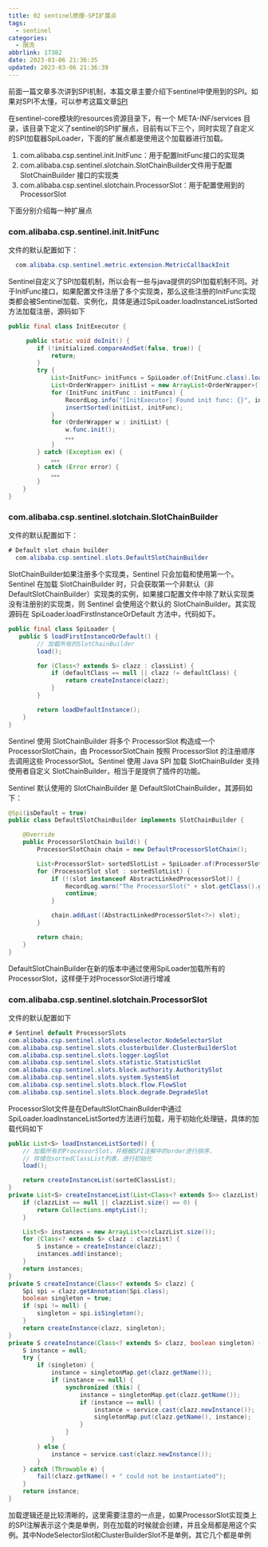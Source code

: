 ```yaml
---
title: 02 sentinel原理-SPI扩展点
tags:
  - sentinel
categories:
  - 限流
abbrlink: 17382
date: 2023-03-06 21:36:35
updated: 2023-03-06 21:36:39
---
```


前面一篇文章多次讲到SPI机制，本篇文章主要介绍下sentinel中使用到的SPI。如果对SPI不太懂，可以参考这篇文章[SPI]()

在sentinel-core模块的resources资源目录下，有一个 META-INF/services 目录，该目录下定义了sentinel的SPI扩展点，目前有以下三个，同时实现了自定义的SPI加载器SpiLoader，下面的扩展点都是使用这个加载器进行加载。

1. com.alibaba.csp.sentinel.init.InitFunc：用于配置InitFunc接口的实现类
2. com.alibaba.csp.sentinel.slotchain.SlotChainBuilder文件用于配置 SlotChainBuilder 接口的实现类
3. com.alibaba.csp.sentinel.slotchain.ProcessorSlot：用于配置使用到的ProcessorSlot

<!-- more -->
下面分别介绍每一种扩展点

### com.alibaba.csp.sentinel.init.InitFunc

文件的默认配置如下：

```java
  com.alibaba.csp.sentinel.metric.extension.MetricCallbackInit
```

Sentinel自定义了SPI加载机制，所以会有一些与java提供的SPI加载机制不同。对于InitFunc接口，如果配置文件注册了多个实现类，那么这些注册的InitFunc实现类都会被Sentinel加载、实例化，具体是通过SpiLoader.loadInstanceListSorted方法加载注册，源码如下

```java
public final class InitExecutor {

     public static void doInit() {
        if (!initialized.compareAndSet(false, true)) {
            return;
        }
        try {
            List<InitFunc> initFuncs = SpiLoader.of(InitFunc.class).loadInstanceListSorted();
            List<OrderWrapper> initList = new ArrayList<OrderWrapper>();
            for (InitFunc initFunc : initFuncs) {
                RecordLog.info("[InitExecutor] Found init func: {}", initFunc.getClass().getCanonicalName());
                insertSorted(initList, initFunc);
            }
            for (OrderWrapper w : initList) {
                w.func.init();
                。。。
            }
        } catch (Exception ex) {
            。。。
        } catch (Error error) {
            。。。
        }
    }
}

```

### com.alibaba.csp.sentinel.slotchain.SlotChainBuilder

文件的默认配置如下：

```java
# Default slot chain builder
  com.alibaba.csp.sentinel.slots.DefaultSlotChainBuilder
```

SlotChainBuilder如果注册多个实现类，Sentinel 只会加载和使用第一个。Sentinel 在加载 SlotChainBuilder 时，只会获取第一个非默认（非 DefaultSlotChainBuilder）实现类的实例，如果接口配置文件中除了默认实现类没有注册别的实现类，则 Sentinel 会使用这个默认的 SlotChainBuilder。其实现源码在 SpiLoader.loadFirstInstanceOrDefault 方法中，代码如下。

```java
public final class SpiLoader {
   public S loadFirstInstanceOrDefault() {
        // 加载所有的SlotChainBuilder
        load();

        for (Class<? extends S> clazz : classList) {
            if (defaultClass == null || clazz != defaultClass) {
                return createInstance(clazz);
            }
        }

        return loadDefaultInstance();
    }
}
```

Sentinel 使用 SlotChainBuilder 将多个 ProcessorSlot 构造成一个 ProcessorSlotChain，由 ProcessorSlotChain 按照 ProcessorSlot 的注册顺序去调用这些 ProcessorSlot。Sentinel 使用 Java SPI 加载 SlotChainBuilder 支持使用者自定义 SlotChainBuilder，相当于是提供了插件的功能。

Sentinel 默认使用的 SlotChainBuilder 是 DefaultSlotChainBuilder，其源码如下：

```java
@Spi(isDefault = true)
public class DefaultSlotChainBuilder implements SlotChainBuilder {

    @Override
    public ProcessorSlotChain build() {
        ProcessorSlotChain chain = new DefaultProcessorSlotChain();

        List<ProcessorSlot> sortedSlotList = SpiLoader.of(ProcessorSlot.class).loadInstanceListSorted();
        for (ProcessorSlot slot : sortedSlotList) {
            if (!(slot instanceof AbstractLinkedProcessorSlot)) {
                RecordLog.warn("The ProcessorSlot(" + slot.getClass().getCanonicalName() + ") is not an instance of AbstractLinkedProcessorSlot, can't be added into ProcessorSlotChain");
                continue;
            }

            chain.addLast((AbstractLinkedProcessorSlot<?>) slot);
        }

        return chain;
    }
}

```

DefaultSlotChainBuilder在新的版本中通过使用SpiLoader加载所有的ProcessorSlot，这样便于对ProcessorSlot进行增减

### com.alibaba.csp.sentinel.slotchain.ProcessorSlot

文件的默认配置如下

```java
# Sentinel default ProcessorSlots
com.alibaba.csp.sentinel.slots.nodeselector.NodeSelectorSlot
com.alibaba.csp.sentinel.slots.clusterbuilder.ClusterBuilderSlot
com.alibaba.csp.sentinel.slots.logger.LogSlot
com.alibaba.csp.sentinel.slots.statistic.StatisticSlot
com.alibaba.csp.sentinel.slots.block.authority.AuthoritySlot
com.alibaba.csp.sentinel.slots.system.SystemSlot
com.alibaba.csp.sentinel.slots.block.flow.FlowSlot
com.alibaba.csp.sentinel.slots.block.degrade.DegradeSlot
```

ProcessorSlot文件是在DefaultSlotChainBuilder中通过SpiLoader.loadInstanceListSorted方法进行加载，用于初始化处理链，具体的加载代码如下

```java
public List<S> loadInstanceListSorted() {
    // 加载所有的ProcessorSlot，并根据SPI注解中的order进行排序，
    // 存储在sortedClassList列表，进行初始化
    load();

    return createInstanceList(sortedClassList);
}
private List<S> createInstanceList(List<Class<? extends S>> clazzList) {
    if (clazzList == null || clazzList.size() == 0) {
        return Collections.emptyList();
    }

    List<S> instances = new ArrayList<>(clazzList.size());
    for (Class<? extends S> clazz : clazzList) {
        S instance = createInstance(clazz);
        instances.add(instance);
    }
    return instances;
}
private S createInstance(Class<? extends S> clazz) {
    Spi spi = clazz.getAnnotation(Spi.class);
    boolean singleton = true;
    if (spi != null) {
        singleton = spi.isSingleton();
    }
    return createInstance(clazz, singleton);
}
private S createInstance(Class<? extends S> clazz, boolean singleton) {
    S instance = null;
    try {
        if (singleton) {
            instance = singletonMap.get(clazz.getName());
            if (instance == null) {
                synchronized (this) {
                    instance = singletonMap.get(clazz.getName());
                    if (instance == null) {
                        instance = service.cast(clazz.newInstance());
                        singletonMap.put(clazz.getName(), instance);
                    }
                }
            }
        } else {
            instance = service.cast(clazz.newInstance());
        }
    } catch (Throwable e) {
        fail(clazz.getName() + " could not be instantiated");
    }
    return instance;
}

```

加载逻辑还是比较清晰的，这里需要注意的一点是，如果ProcessorSlot实现类上的SPI注解表示这个类是单例，则在加载的时候就会创建，并且全局都是用这个实例。其中NodeSelectorSlot和ClusterBuilderSlot不是单例，其它几个都是单例
